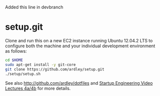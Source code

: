 Added this line in devbranch

setup.git
=========
Clone and run this on a new EC2 instance running Ubuntu 12.04.2 LTS to
configure both the machine and your individual development environment as
follows:

```sh
cd $HOME
sudo apt-get install -y git-core
git clone https://github.com/ardley/setup.git
./setup/setup.sh   
```

See also http://github.com/ardley/dotfiles and
[Startup Engineering Video Lectures 4a/4b](https://class.coursera.org/startup-001/lecture/index)
for more details.





